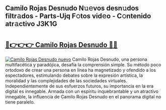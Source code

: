 ## Camilo Rojas Desnudo N𝚞𝚎vos desn𝚞dos filtr𝚊dos - Parts-Ujq F𝚘tos vid𝚎o - C𝚘ntenido atr𝚊ctivo J3K1G

# <h2><a href="http://mbbqwk0.tromn.icu/?c=Camilo+Rojas+Desnudo">🔗👉👉👉 Camilo Rojas Desnudo 🔗🔗</a></h2>

[![Camilo Rojas Desnudo nuevo](https://i.imgur.com/pEAQMta.gif)](http://mbbqwk0.tromn.icu/?c=Camilo+Rojas+Desnudo)
Camilo Rojas Desnudo, una persona multifacética y paradójica, desafía la comprensión simple. Su método poco ortodoxo de crear una persona en línea ha magnetizado y ofendido a los espectadores, estimulando debates sobre la expresión artística, la moralidad y las complejidades de las sociedades virtuales. Independientemente de sus esfuerzos futuros, su importancia en la era digital es innegable. Armada con un espíritu inquebrantable y un atractivo innegable, la influencia de Camilo Rojas Desnudo en el panorama digital no tiene paralelo.
